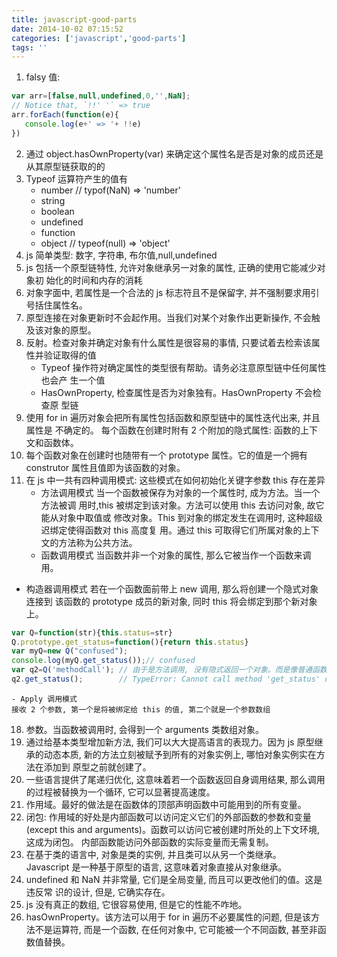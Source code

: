 ```yaml
---
title: javascript-good-parts
date: 2014-10-02 07:15:52
categories: ['javascript','good-parts']
tags: ''
---
```

1. falsy 值:
```javascript
var arr=[false,null,undefined,0,'',NaN];
// Notice that, `!!' '` => true
arr.forEach(function(e){
   console.log(e+' => '+ !!e)
})
```
2. 通过 object.hasOwnProperty(var) 来确定这个属性名是否是对象的成员还是从其原型链获取的的
3. Typeof 运算符产生的值有
	- number // typof(NaN) => 'number'
	- string
	- boolean
	- undefined
	- function
	- object // typeof(null) => 'object'
4. js 简单类型: 数字, 字符串, 布尔值,null,undefined
5. js 包括一个原型链特性, 允许对象继承另一对象的属性, 正确的使用它能减少对象初 始化的时间和内存的消耗
6. 对象字面中, 若属性是一个合法的 js 标志符且不是保留字, 并不强制要求用引号括住属性名。
7. 原型连接在对象更新时不会起作用。当我们对某个对象作出更新操作, 不会触及该对象的原型。
8. 反射。检查对象并确定对象有什么属性是很容易的事情, 只要试着去检索该属性并验证取得的值
	- Typeof 操作符对确定属性的类型很有帮助。请务必注意原型链中任何属性也会产 生一个值
	- HasOwnProperty, 检查属性是否为对象独有。HasOwnProperty 不会检查原 型链
9. 使用 for in 遍历对象会把所有属性包括函数和原型链中的属性迭代出来, 并且属性是 不确定的。
每个函数在创建时附有 2 个附加的隐式属性: 函数的上下文和函数体。
12. 每个函数对象在创建时也随带有一个 prototype 属性。它的值是一个拥有 construtor 属性且值即为该函数的对象。
13. 在 js 中一共有四种调用模式: 这些模式在如何初始化关键字参数 this 存在差异
	- 方法调用模式
	当一个函数被保存为对象的一个属性时, 成为方法。当一个方法被调
用时,this 被绑定到该对象。方法可以使用 this 去访问对象, 故它能从对象中取值或
修改对象。This 到对象的绑定发生在调用时, 这种超级迟绑定使得函数对 this 高度复
用。通过 this 可取得它们所属对象的上下文的方法称为公共方法。
	- 函数调用模式
	当函数并非一个对象的属性, 那么它被当作一个函数来调用。

  - 构造器调用模式
  若在一个函数面前带上 new 调用, 那么将创建一个隐式对象连接到
该函数的 prototype 成员的新对象, 同时 this 将会绑定到那个新对象上。
```javascript
var Q=function(str){this.status=str}
Q.prototype.get_status=function(){return this.status}
var myQ=new Q("confused");
console.log(myQ.get_status());// confused
var q2=Q('methodCall'); // 由于是方法调用, 没有隐式返回一个对象。而是像普通函数一样无返回 值则 q2 为 undefined
q2.get_status();        // TypeError: Cannot call method 'get_status' of undefined
```
	- Apply 调用模式
	接收 2 个参数, 第一个是将被绑定给 this 的值, 第二个就是一个参数数组
18. 参数。当函数被调用时, 会得到一个 arguments 类数组对象。
19. 通过给基本类型增加新方法, 我们可以大大提高语言的表现力。因为 js 原型继承的动态本质, 新的方法立刻被赋予到所有的对象实例上, 哪怕对象实例实在方法在添加到 原型之前就创建了。
20. 一些语言提供了尾递归优化, 这意味着若一个函数返回自身调用结果, 那么调用的过程被替换为一个循环, 它可以显著提高速度。
21. 作用域。最好的做法是在函数体的顶部声明函数中可能用到的所有变量。
22. 闭包: 作用域的好处是内部函数可以访问定义它们的外部函数的参数和变量 (except this and arguments)。函数可以访问它被创建时所处的上下文环境, 这成为闭包。 内部函数能访问外部函数的实际变量而无需复制。
23. 在基于类的语言中, 对象是类的实例, 并且类可以从另一个类继承。 Javascript 是一种基于原型的语言, 这意味着对象直接从对象继承。
24. undefined 和 NaN 并非常量, 它们是全局变量, 而且可以更改他们的值。这是违反常 识的设计, 但是, 它确实存在。
25. js 没有真正的数组, 它很容易使用, 但是它的性能不咋地。
26. hasOwnProperty。该方法可以用于 for in 遍历不必要属性的问题, 但是该方法不是运算符, 而是一个函数, 在任何对象中, 它可能被一个不同函数, 甚至非函数值替换。

